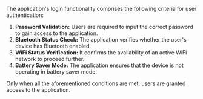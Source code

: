 The application's login functionality comprises the following criteria for user authentication:

1. **Password Validation:** Users are required to input the correct password to gain access to the application.
2. **Bluetooth Status Check:** The application verifies whether the user's device has Bluetooth enabled.
3. **WiFi Status Verification:** It confirms the availability of an active WiFi network to proceed further.
4. **Battery Saver Mode:** The application ensures that the device is not operating in battery saver mode.

Only when all the aforementioned conditions are met, users are granted access to the application.
